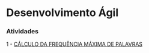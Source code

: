 # Desenvolvimento Ágil

### Atividades

1 - [CÁLCULO DA FREQUÊNCIA MÁXIMA DE PALAVRAS](https://github.com/renathavictor/desenvolvimento-agil/tree/master/WordFrequency)
